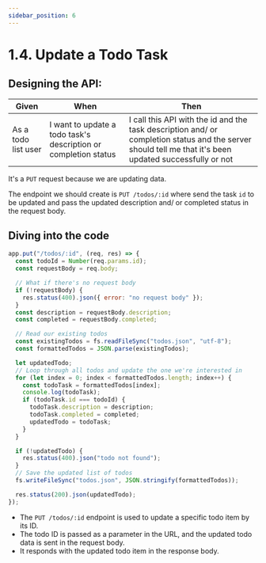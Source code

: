 ```yaml
---
sidebar_position: 6
---
```


# 1.4. Update a Todo Task

## Designing the API:

| Given               | When                                                            | Then                                                                                                                                                    |
| ------------------- | --------------------------------------------------------------- | ------------------------------------------------------------------------------------------------------------------------------------------------------- |
| As a todo list user | I want to update a todo task's description or completion status | I call this API with the id and the task description and/ or completion status and the server should tell me that it's been updated successfully or not |

It's a `PUT` request because we are updating data.

The endpoint we should create is `PUT /todos/:id` where send the task `id` to be updated and pass the updated description and/ or completed status in the request body.

## Diving into the code

```javascript
app.put("/todos/:id", (req, res) => {
  const todoId = Number(req.params.id);
  const requestBody = req.body;

  // What if there's no request body
  if (!requestBody) {
    res.status(400).json({ error: "no request body" });
  }
  const description = requestBody.description;
  const completed = requestBody.completed;

  // Read our existing todos
  const existingTodos = fs.readFileSync("todos.json", "utf-8");
  const formattedTodos = JSON.parse(existingTodos);

  let updatedTodo;
  // Loop through all todos and update the one we're interested in
  for (let index = 0; index < formattedTodos.length; index++) {
    const todoTask = formattedTodos[index];
    console.log(todoTask);
    if (todoTask.id === todoId) {
      todoTask.description = description;
      todoTask.completed = completed;
      updatedTodo = todoTask;
    }
  }

  if (!updatedTodo) {
    res.status(400).json("todo not found");
  }
  // Save the updated list of todos
  fs.writeFileSync("todos.json", JSON.stringify(formattedTodos));

  res.status(200).json(updatedTodo);
});
```

- The `PUT /todos/:id` endpoint is used to update a specific todo item by its ID.
- The todo ID is passed as a parameter in the URL, and the updated todo data is sent in the request body.
- It responds with the updated todo item in the response body.
